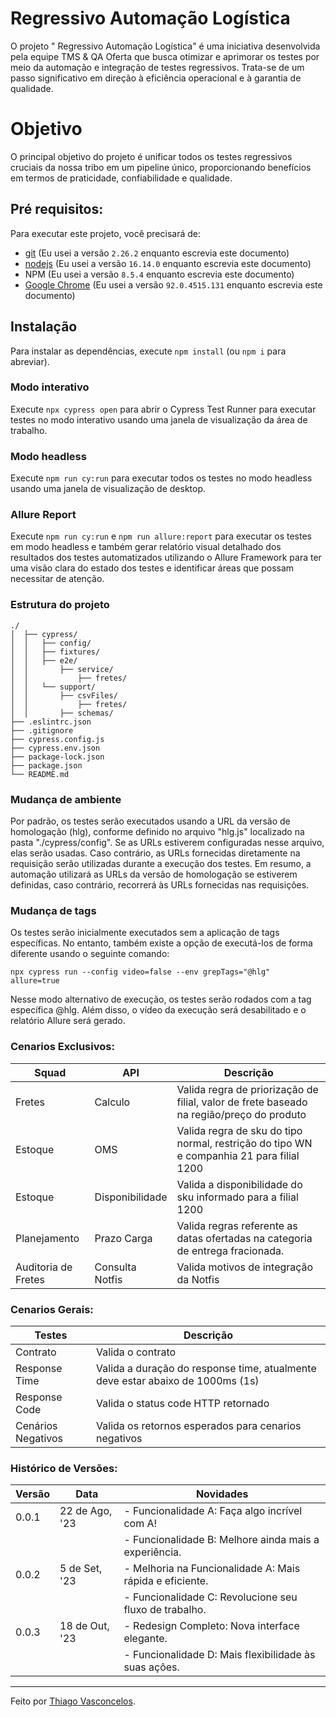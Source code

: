 # Regressivo Automação Logística
O projeto " Regressivo Automação Logística" é uma iniciativa desenvolvida pela  equipe  TMS & QA Oferta que busca otimizar e aprimorar os testes por meio da automação e integração de testes regressivos. Trata-se de um passo significativo em direção à eficiência operacional e à garantia de qualidade.

# Objetivo
O principal objetivo do projeto é unificar todos os testes regressivos cruciais da nossa tribo em um pipeline único, proporcionando benefícios em termos de praticidade, confiabilidade e qualidade.



## Pré requisitos:

Para executar este projeto, você precisará de:

- [git](https://git-scm.com/downloads) (Eu usei a versão `2.26.2` enquanto escrevia este documento)
- [nodejs](https://nodejs.org/en/) (Eu usei a versão `16.14.0` enquanto escrevia este documento)
- NPM (Eu usei a versão `8.5.4` enquanto escrevia este documento)
- [Google Chrome](https://www.google.com/intl/en_us/chrome/) (Eu usei a versão `92.0.4515.131` enquanto escrevia este documento)

## Instalação

Para instalar as dependências, execute `npm install` (ou `npm i` para abreviar).



### Modo interativo

Execute `npx cypress open` para abrir o Cypress Test Runner para executar testes no modo interativo usando uma janela de visualização da área de trabalho.

### Modo headless

Execute `npm run cy:run` para executar todos os testes no modo headless usando uma janela de visualização de desktop.


### Allure Report 
 Execute `npm run cy:run` e `npm run allure:report` para executar os testes em modo headless e também gerar relatório visual detalhado dos resultados dos testes automatizados utilizando o Allure Framework para ter uma visão clara do estado dos testes e identificar áreas que possam necessitar de atenção.



### Estrutura do projeto
```
./
│  ├── cypress/
│  │   ├── config/
│  │   ├── fixtures/
│  │   ├── e2e/
│  │       ├── service/
│  │           ├── fretes/
│  │   └── support/
│  │       ├── csvFiles/
│  │           ├── fretes/
│  │       ├── schemas/       
├── .eslintrc.json
├── .gitignore
├── cypress.config.js
├── cypress.env.json
├── package-lock.json
├── package.json
└── README.md
```



### Mudança de ambiente

Por padrão, os testes serão executados usando a URL da versão de homologação (hlg), conforme definido no arquivo "hlg.js" localizado na pasta "./cypress/config". Se as URLs estiverem configuradas nesse arquivo, elas serão usadas. Caso contrário, as URLs fornecidas diretamente na requisição serão utilizadas durante a execução dos testes. Em resumo, a automação utilizará as URLs da versão de homologação se estiverem definidas, caso contrário, recorrerá às URLs fornecidas nas requisições.

### Mudança de tags

Os testes serão inicialmente executados sem a aplicação de tags específicas. No entanto, também existe a opção de executá-los de forma diferente usando o seguinte comando:

`npx cypress run --config video=false --env grepTags="@hlg"  allure=true`

Nesse modo alternativo de execução, os testes serão rodados com a tag específica @hlg. Além disso, o vídeo da execução será desabilitado e o relatório Allure será gerado.




### Cenarios Exclusivos: 

| Squad| API | Descrição 
|--|--|--|
|Fretes| Calculo | Valida regra de priorização de filial, valor de frete baseado na região/preço do produto |
|Estoque| OMS | Valida regra de sku do tipo normal, restrição do tipo WN e companhia 21 para filial 1200 |
|Estoque| Disponibilidade | Valida a disponibilidade do sku informado para a filial 1200 |
|Planejamento| Prazo Carga | Valida regras referente as datas ofertadas na categoria de entrega fracionada. |
|Auditoria de Fretes| Consulta Notfis | Valida motivos de integração da Notfis |


### Cenarios Gerais: 

| Testes| Descrição |
|--|--|
|Contrato| Valida o contrato |
|Response Time| Valida a duração do response time, atualmente deve estar abaixo de 1000ms (1s) |
|Response Code| Valida o status code HTTP retornado |
|Cenários Negativos| Valida os retornos esperados para cenarios negativos |



### Histórico de Versões:

| Versão         | Data           | Novidades                                               |
| -------------- | -------------- | ------------------------------------------------------- |
| 0.0.1          | 22 de Ago, '23 | - Funcionalidade A: Faça algo incrível com A!         |
|                |                | - Funcionalidade B: Melhore ainda mais a experiência. |
| 0.0.2          | 5 de Set, '23  | - Melhoria na Funcionalidade A: Mais rápida e eficiente. |
|                |                | - Funcionalidade C: Revolucione seu fluxo de trabalho. |
| 0.0.3          | 18 de Out, '23 | - Redesign Completo: Nova interface elegante.          |
|                |                | - Funcionalidade D: Mais flexibilidade às suas ações. |
___
Feito  por [Thiago Vasconcelos](https://github.com/thiagovasconceloos/).
